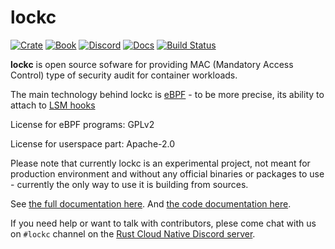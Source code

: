 # lockc

[![Crate](https://img.shields.io/crates/v/lockc)](https://crates.io/crates/lockc)
[![Book](https://img.shields.io/website?url=https%3A%2F%2Francher-sandbox.github.io%2Flockc%2F)](https://rancher-sandbox.github.io/lockc/)
[![Discord](https://img.shields.io/discord/874314181191565453)](https://discord.gg/799cmsYB4q)
[![Docs](https://docs.rs/lockc/badge.svg)](https://docs.rs/lockc/)
[![Build Status](https://github.com/rancher-sandbox/lockc/actions/workflows/rust.yml/badge.svg)](https://github.com/rancher-sandbox/lockc/actions/workflows/rust.yml)

**lockc** is open source sofware for providing MAC (Mandatory Access Control)
type of security audit for container workloads.

The main technology behind lockc is [eBPF](https://ebpf.io/) - to be more
precise, its ability to attach to [LSM hooks](https://www.kernel.org/doc/html/latest/bpf/bpf_lsm.html)

License for eBPF programs: GPLv2

License for userspace part: Apache-2.0

Please note that currently lockc is an experimental project, not meant for
production environment and without any official binaries or packages to use -
currently the only way to use it is building from sources.

See [the full documentation here](https://rancher-sandbox.github.io/lockc/).
And [the code documentation here](https://docs.rs/lockc/).

If you need help or want to talk with contributors, plese come chat with us
on `#lockc` channel on the [Rust Cloud Native Discord server](https://discord.gg/799cmsYB4q).
